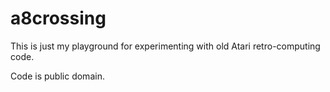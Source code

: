 # a8crossing

This is just my playground for experimenting with old Atari retro-computing code.

Code is public domain.
